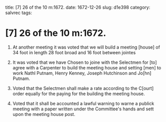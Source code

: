title: [7] 26 of the 10 m:1672.
date: 1672-12-26
slug: d1e398
category: salvrec
tags: 


<div markdown class="doc" id="d1e398">


# [7] 26 of the 10 m:1672.

1. At another meeting it was voted that we will build a meeting [house] of 34 foot in length 28 foot broad and 16 foot between jointes

2. It was voted that we have Chosen to joine with the Selectmen for [to] agree with a Carpenter to build the meeting house and setting [men] to work Nathl Putnam, Henry Kenney, Joseph Hutchinson and Jo[hn] Putnam.

3. Voted that the Selectmen shall make a rate according to the C[ourt] order equally for the paying for the building the meeting house.

4. Voted that it shall be accounted a lawful warning to warne a publick meeting with a paper written under the Committee's hands and sett upon the meeting house post.
</div>